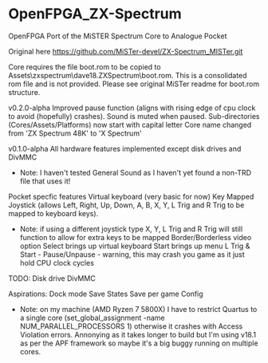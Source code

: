 # OpenFPGA_ZX-Spectrum
OpenFPGA Port of the MiSTER Spectrum Core to Analogue Pocket

Original here https://github.com/MiSTer-devel/ZX-Spectrum_MISTer.git

Core requires the file boot.rom to be copied to Assets\zxspectrum\dave18.ZXSpectrum\boot.rom.  This is a consolidated rom file and is not provided. Please see original MiSTer readme for boot.rom structure.

v0.2.0-alpha
Improved pause function (aligns with rising edge of cpu clock to avoid (hopefully) crashes).  Sound is muted when paused.
Sub-directories (Cores/Assets/Platforms) now start with capital letter
Core name changed from 'ZX Spectrum 48K' to 'X Spectrum'

v0.1.0-alpha
All hardware features implemented except disk drives and DivMMC
- Note: I haven't tested General Sound as I haven't yet found a non-TRD file that uses it!

Pocket specfic features
Virtual keyboard (very basic for now)
Key Mapped Joystick (allows Left, Right, Up, Down, A, B, X, Y, L Trig and R Trig to be mapped to keyboard keys).
- Note: if using a different joystick type X, Y, L Trig and R Trig will still function to allow for extra keys to be mapped
Border/Borderless video option
Select brings up virtual keyboard
Start brings up menu
L Trig & Start - Pause/Unpause - warning, this may crash you game as it just hold CPU clock cycles

TODO:
Disk drive
DivMMC

Aspirations:
Dock mode
Save States
Save per game Config

- Note: on my machine (AMD Ryzen 7 5800X) I have to restrict Quartus to a single core (set_global_assignment -name NUM_PARALLEL_PROCESSORS 1) otherwise it crashes with Access Violation errors.  Annonying as it takes longer to build but I'm using v18.1 as per the APF framework so maybe it's a big buggy running on multiple cores.
